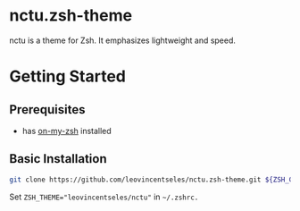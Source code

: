 # nctu.zsh-theme
nctu is a theme for Zsh. It emphasizes lightweight and speed.

# Getting Started
## Prerequisites
- has [on-my-zsh](https://github.com/ohmyzsh/ohmyzsh) installed 

## Basic Installation
```zsh
git clone https://github.com/leovincentseles/nctu.zsh-theme.git ${ZSH_CUSTOM:-$HOME/.oh-my-zsh/custom}/themes/nctu
```
Set `ZSH_THEME="leovincentseles/nctu"` in `~/.zshrc.`
